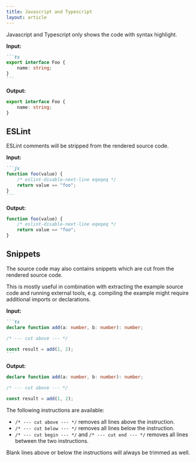 ```yaml
---
title: Javascript and Typescript
layout: article
---
```


Javascript and Typescript only shows the code with syntax highlight.

**Input:**

````md
```ts
export interface Foo {
    name: string;
}
```
````

**Output:**

```ts
export interface Foo {
    name: string;
}
```

## ESLint

ESLint comments will be stripped from the rendered source code.

**Input:**

````md
```js
function foo(value) {
    /* eslint-disable-next-line eqeqeq */
    return value == "foo";
}
```
````

**Output:**

```js nocompile
function foo(value) {
    /* eslint-disable-next-line eqeqeq */
    return value == "foo";
}
```

## Snippets

The source code may also contains snippets which are cut from the rendered source code.

This is mostly useful in combination with extracting the example source code and running external tools, e.g. compiling the example might require additional imports or declarations.

**Input:**

````md
```ts
declare function add(a: number, b: number): number;

/* --- cut above --- */

const result = add(1, 2);
```
````

**Output:**

```ts
declare function add(a: number, b: number): number;

/* --- cut above --- */

const result = add(1, 2);
```

The following instructions are available:

- `/* --- cut above --- */` removes all lines above the instruction.
- `/* --- cut below --- */` removes all lines below the instruction.
- `/* --- cut begin --- */` and `/* --- cut end --- */` removes all lines between the two instructions.

Blank lines above or below the instructions will always be trimmed as well.
